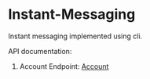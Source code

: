 # Instant-Messaging
Instant messaging implemented using cli. 


API documentation:
  1. Account Endpoint: [Account](api/docs/account.md)
